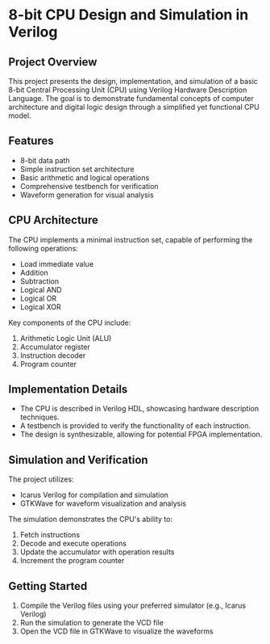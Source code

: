 # 8-bit CPU Design and Simulation in Verilog

## Project Overview

This project presents the design, implementation, and simulation of a basic 8-bit Central Processing Unit (CPU) using Verilog Hardware Description Language. The goal is to demonstrate fundamental concepts of computer architecture and digital logic design through a simplified yet functional CPU model.

## Features

- 8-bit data path
- Simple instruction set architecture
- Basic arithmetic and logical operations
- Comprehensive testbench for verification
- Waveform generation for visual analysis

## CPU Architecture

The CPU implements a minimal instruction set, capable of performing the following operations:
- Load immediate value
- Addition
- Subtraction
- Logical AND
- Logical OR
- Logical XOR

Key components of the CPU include:
1. Arithmetic Logic Unit (ALU)
2. Accumulator register
3. Instruction decoder
4. Program counter

## Implementation Details

- The CPU is described in Verilog HDL, showcasing hardware description techniques.
- A testbench is provided to verify the functionality of each instruction.
- The design is synthesizable, allowing for potential FPGA implementation.

## Simulation and Verification

The project utilizes:
- Icarus Verilog for compilation and simulation
- GTKWave for waveform visualization and analysis

The simulation demonstrates the CPU's ability to:
1. Fetch instructions
2. Decode and execute operations
3. Update the accumulator with operation results
4. Increment the program counter

## Getting Started

1. Compile the Verilog files using your preferred simulator (e.g., Icarus Verilog)
2. Run the simulation to generate the VCD file
3. Open the VCD file in GTKWave to visualize the waveforms
